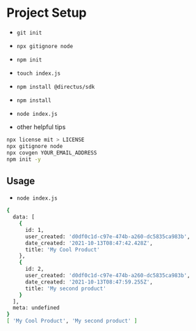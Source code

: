 # Project Setup
- `git init`
- `npx gitignore node`
- `npm init`
- `touch index.js`
- `npm install @directus/sdk`
- `npm install`
- `node index.js`

- other helpful tips
``` sh
npx license mit > LICENSE
npx gitignore node
npx covgen YOUR_EMAIL_ADDRESS
npm init -y
```

## Usage
- `node index.js`

```sh
{
  data: [
    {
      id: 1,
      user_created: 'd0df0c1d-c97e-474b-a260-dc5835ca983b',
      date_created: '2021-10-13T08:47:42.428Z',
      title: 'My Cool Product'
    },
    {
      id: 2,
      user_created: 'd0df0c1d-c97e-474b-a260-dc5835ca983b',
      date_created: '2021-10-13T08:47:59.255Z',
      title: 'My second product'
    }
  ],
  meta: undefined
}
[ 'My Cool Product', 'My second product' ]
```
